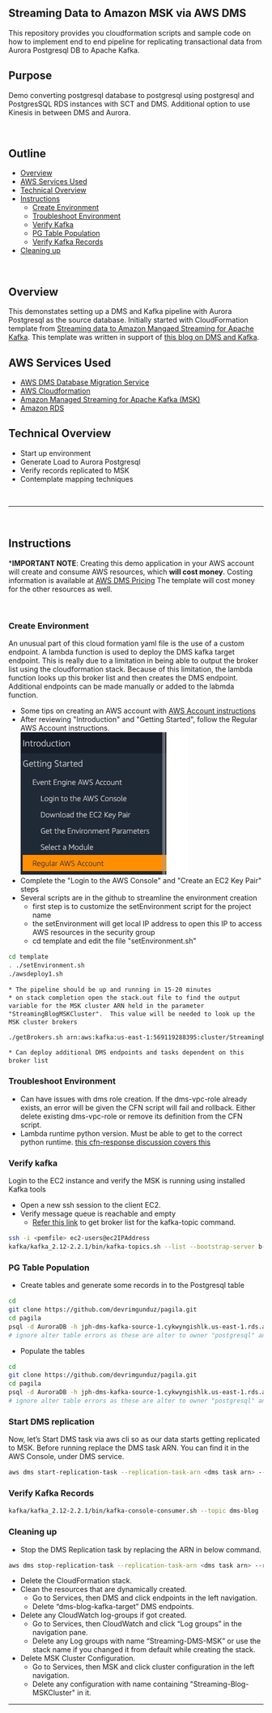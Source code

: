 ## Streaming Data to Amazon MSK via AWS DMS

This repository provides you cloudformation scripts and sample code on how to implement
end to end pipeline for replicating transactional data from Aurora Postgresql DB to Apache Kafka.


## Purpose

Demo converting postgresql database to postgresql using postgresql and PostgresSQL RDS instances with SCT and DMS.  Additional option to use Kinesis in between DMS and Aurora.



&nbsp;

## Outline

- [Overview](#overview)
- [AWS Services Used](#aws-services-used)
- [Technical Overview](#technical-overview)
- [Instructions](#instructions)
  - [Create Environment](#create-environment)
  - [Troubleshoot Environment](#troubleshoot-environment)
  - [Verify Kafka](#verify-kafka)
  - [PG Table Population](#pg-table-population)
  - [Verify Kafka Records](#verify-kafka-records)
- [Cleaning up](#cleaning-up)


&nbsp;

## Overview

This demonstates setting up a DMS and Kafka pipeline with Aurora Postgresql as the source database.  Initially started with CloudFormation template from [Streaming data to Amazon Mangaed Streaming for Apache Kafka](https://github.com/aws-samples/aws-dms-msk-demo/blob/master/content/cfn/master-cfn.yaml).  This template was written in support of [this blog on DMS and Kafka](https://aws.amazon.com/blogs/database/streaming-data-to-amazon-managed-streaming-for-apache-kafka-using-aws-dms/).  

## AWS Services Used

* [AWS DMS Database Migration Service](https://aws.amazon.com/dms/)
* [AWS Cloudformation](https://aws.amazon.com/cloudformation/)
* [Amazon Managed Streaming for Apache Kafka (MSK)](https://aws.amazon.com/msk/)
* [Amazon RDS](https://aws.amazon.com/rds/)

## Technical Overview

* Start up environment
* Generate Load to Aurora Postgresql 
* Verify records replicated to MSK
* Contemplate mapping techniques

&nbsp;

---

&nbsp;

## Instructions

***IMPORTANT NOTE**: Creating this demo application in your AWS account will create and consume AWS resources, which **will cost money**.  Costing information is available at [AWS DMS Pricing](https://aws.amazon.com/dms/pricing/)   The template will cost money for the other resources as well.

&nbsp;

### Create Environment
An unusual part of this cloud formation yaml file is the use of a custom endpoint.  A lambda function is used to deploy the DMS kafka target endpoint.  This is really due to a limitation in being able to output the broker list using the cloudformation stack.  Because of this limitation, the lambda function looks up this broker list and then creates the DMS endpoint.  Additional endpoints can be made manually or added to the labmda function.

* Some tips on creating an AWS account with [AWS Account instructions](https://dms-immersionday.workshop.aws/en/envconfig/regular.html)
* After reviewing  "Introduction" and "Getting Started", follow the Regular AWS Account instructions. ![Regular AWS Account](README_PHOTOS/InitialNavigation.jpg)
* Complete the "Login to the AWS Console" and "Create an EC2 Key Pair" steps
* Several scripts are in the github to streamline the environment creation
    * first step is to customize the setEnvironment script for the project name
    * the setEnvironment will get local IP address to open this IP to access AWS resources in the security group
    * cd template and edit the file "setEnvironment.sh"
```bash
cd template
. ./setEnvironment.sh
./awsdeploy1.sh
```
    * The pipeline should be up and running in 15-20 minutes
    * on stack completion open the stack.out file to find the output variable for the MSK cluster ARN held in the parameter "StreamingBlogMSKCluster".  This value will be needed to look up the MSK cluster brokers
```bash
./getBrokers.sh arn:aws:kafka:us-east-1:569119288395:cluster/StreamingBlogMSKCluster/54405a9e-96f5-494c-84ae-4a48f15e2b9f-13
```
    * Can deploy additional DMS endpoints and tasks dependent on this broker list

### Troubleshoot Environment
* Can have issues with dms role creation.  If the dms-vpc-role already exists, an error will be given the CFN script will fail and rollback.  Either delete existing dms-vpc-role or remove its definition from the CFN script.
* Lambda runtime python version.  Must be able to get to the correct python runtime. [this cfn-response discussion covers this](https://aws.amazon.com/premiumsupport/knowledge-center/cloudformation-cfn-response-lambda/)

### Verify kafka
Login to the EC2 instance and verify the MSK is running using installed Kafka tools
* Open a new ssh session to the client EC2.
* Verify message queue is reachable and empty
    * [Refer this link](https://docs.aws.amazon.com/msk/latest/developerguide/msk-get-bootstrap-brokers.html) to get broker list for the kafka-topic command.
```bash
ssh -i <pemfile> ec2-users@ec2IPAddress
kafka/kafka_2.12-2.2.1/bin/kafka-topics.sh --list --bootstrap-server b-1.streamingblogmskclust.rvq2us.c13.kafka.us-east-1.amazonaws.com:9092,b-2.streamingblogmskclust.rvq2us.c13.kafka.us-east-1.amazonaws.com:9092
```

### PG Table Population
* Create tables and generate some records in to the Postgresql table
```bash
cd
git clone https://github.com/devrimgunduz/pagila.git
cd pagila
psql -d AuroraDB -h jph-dms-kafka-source-1.cykwyngishlk.us-east-1.rds.amazonaws.com -U master -f pagila-schema.sql
# ignore alter table errors as these are alter to owner "postgresql" and our master user is master (unless changed)
```
* Populate the tables
```bash
cd
git clone https://github.com/devrimgunduz/pagila.git
cd pagila
psql -d AuroraDB -h jph-dms-kafka-source-1.cykwyngishlk.us-east-1.rds.amazonaws.com -U master -f pagila-data.sql
# ignore alter table errors as these are alter to owner "postgresql" and our master user is master (unless changed)
```

### Start DMS replication 
Now, let’s Start DMS task via aws cli so as our data starts getting replicated to MSK. Before running replace the DMS task ARN. You can find it in the AWS Console, under DMS service.
```bash
aws dms start-replication-task --replication-task-arn <dms task arn> --start-replication-task-type start-replication --region <regionid>
```
### Verify Kafka Records
```bash
kafka/kafka_2.12-2.2.1/bin/kafka-console-consumer.sh --topic dms-blog --bootstrap-server b-1.streamingblogmskclust.rvq2us.c13.kafka.us-east-1.amazonaws.com:9092,b-2.streamingblogmskclust.rvq2us.c13.kafka.us-east-1.amazonaws.com:9092
```

### Cleaning up
* Stop the DMS Replication task by replacing the ARN in below command.
```bash
aws dms stop-replication-task --replication-task-arn <dms task arn> --region <regionid>
```
* Delete the CloudFormation stack.
* Clean the resources that are dynamically created.
  * Go to Services, then DMS and click endpoints in the left navigation.
  * Delete “dms-blog-kafka-target” DMS endpoints. 
* Delete any CloudWatch log-groups if got created.
  * Go to Services, then CloudWatch and click “Log groups” in the navigation pane.
  * Delete any Log groups with name “Streaming-DMS-MSK” or use the stack name if you changed it from default while creating the stack.
* Delete MSK Cluster Configuration.
  * Go to Services, then MSK and click cluster configuration in the left navigation.
  * Delete any configuration with name containing "Streaming-Blog-MSKCluster" in it.
&nbsp;

---

&nbsp;
